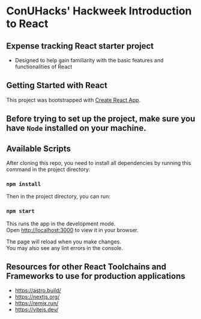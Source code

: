 # ConUHacks' Hackweek Introduction to React
## Expense tracking React starter project
* Designed to help gain familiarity with the basic features and functionalities of React
## Getting Started with React 

This project was bootstrapped with [Create React App](https://github.com/facebook/create-react-app).

## Before trying to set up the project, make sure you have `Node` installed on your machine.
## Available Scripts

After cloning this repo, you need to install all dependencies by running this command in the project directory:  

### `npm install` 

Then in the project directory, you can run:

### `npm start`

This runs the app in the development mode.\
Open [http://localhost:3000](http://localhost:3000) to view it in your browser.

The page will reload when you make changes.\
You may also see any lint errors in the console.

## Resources for other React Toolchains and Frameworks to use for production applications
* https://astro.build/
* https://nextjs.org/
* https://remix.run/
* https://vitejs.dev/




